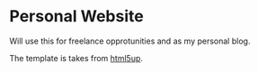 # Personal Website

Will use this for freelance opprotunities and as my personal blog.

The template is takes from [html5up](https://html5up.net/tessellate).